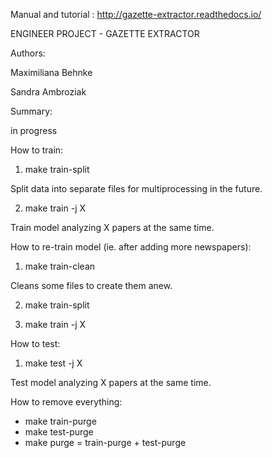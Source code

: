 Manual and tutorial : http://gazette-extractor.readthedocs.io/

ENGINEER PROJECT - GAZETTE EXTRACTOR

Authors:

Maximiliana Behnke

Sandra Ambroziak

Summary:


in progress

How to train:

1) make train-split

Split data into separate files for multiprocessing in the future.

2) make train -j X

Train model analyzing X papers at the same time.


How to re-train model (ie. after adding more newspapers):


1) make train-clean

Cleans some files to create them anew.

2) make train-split

3) make train -j X


How to test:


1) make test -j X

Test model analyzing X papers at the same time.


How to remove everything:

- make train-purge
- make test-purge
- make purge = train-purge + test-purge
